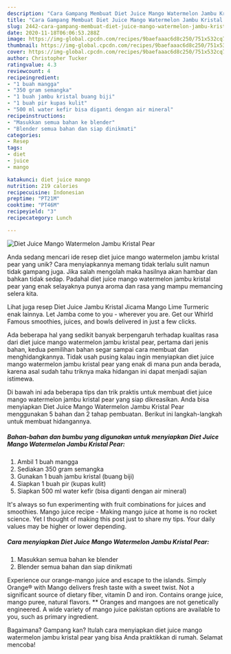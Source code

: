 ```yaml
---
description: "Cara Gampang Membuat Diet Juice Mango Watermelon Jambu Kristal Pear Anti Gagal"
title: "Cara Gampang Membuat Diet Juice Mango Watermelon Jambu Kristal Pear Anti Gagal"
slug: 2442-cara-gampang-membuat-diet-juice-mango-watermelon-jambu-kristal-pear-anti-gagal
date: 2020-11-18T06:06:53.288Z
image: https://img-global.cpcdn.com/recipes/9baefaaac6d8c250/751x532cq70/diet-juice-mango-watermelon-jambu-kristal-pear-foto-resep-utama.jpg
thumbnail: https://img-global.cpcdn.com/recipes/9baefaaac6d8c250/751x532cq70/diet-juice-mango-watermelon-jambu-kristal-pear-foto-resep-utama.jpg
cover: https://img-global.cpcdn.com/recipes/9baefaaac6d8c250/751x532cq70/diet-juice-mango-watermelon-jambu-kristal-pear-foto-resep-utama.jpg
author: Christopher Tucker
ratingvalue: 4.3
reviewcount: 4
recipeingredient:
- "1 buah mangga"
- "350 gram semangka"
- "1 buah jambu kristal buang biji"
- "1 buah pir kupas kulit"
- "500 ml water kefir bisa diganti dengan air mineral"
recipeinstructions:
- "Masukkan semua bahan ke blender"
- "Blender semua bahan dan siap dinikmati"
categories:
- Resep
tags:
- diet
- juice
- mango

katakunci: diet juice mango 
nutrition: 219 calories
recipecuisine: Indonesian
preptime: "PT21M"
cooktime: "PT46M"
recipeyield: "3"
recipecategory: Lunch

---
```



![Diet Juice Mango Watermelon Jambu Kristal Pear](https://img-global.cpcdn.com/recipes/9baefaaac6d8c250/751x532cq70/diet-juice-mango-watermelon-jambu-kristal-pear-foto-resep-utama.jpg)

Anda sedang mencari ide resep diet juice mango watermelon jambu kristal pear yang unik? Cara menyiapkannya memang tidak terlalu sulit namun tidak gampang juga. Jika salah mengolah maka hasilnya akan hambar dan bahkan tidak sedap. Padahal diet juice mango watermelon jambu kristal pear yang enak selayaknya punya aroma dan rasa yang mampu memancing selera kita.

Lihat juga resep Diet Juice Jambu Kristal Jicama Mango Lime Turmeric enak lainnya. Let Jamba come to you - wherever you are. Get our Whirld Famous smoothies, juices, and bowls delivered in just a few clicks.

Ada beberapa hal yang sedikit banyak berpengaruh terhadap kualitas rasa dari diet juice mango watermelon jambu kristal pear, pertama dari jenis bahan, kedua pemilihan bahan segar sampai cara membuat dan menghidangkannya. Tidak usah pusing kalau ingin menyiapkan diet juice mango watermelon jambu kristal pear yang enak di mana pun anda berada, karena asal sudah tahu triknya maka hidangan ini dapat menjadi sajian istimewa.


Di bawah ini ada beberapa tips dan trik praktis untuk membuat diet juice mango watermelon jambu kristal pear yang siap dikreasikan. Anda bisa menyiapkan Diet Juice Mango Watermelon Jambu Kristal Pear menggunakan 5 bahan dan 2 tahap pembuatan. Berikut ini langkah-langkah untuk membuat hidangannya.

<!--inarticleads1-->

##### Bahan-bahan dan bumbu yang digunakan untuk menyiapkan Diet Juice Mango Watermelon Jambu Kristal Pear:

1. Ambil 1 buah mangga
1. Sediakan 350 gram semangka
1. Gunakan 1 buah jambu kristal (buang biji)
1. Siapkan 1 buah pir (kupas kulit)
1. Siapkan 500 ml water kefir (bisa diganti dengan air mineral)


It&#39;s always so fun experimenting with fruit combinations for juices and smoothies. Mango juice recipe - Making mango juice at home is no rocket science. Yet I thought of making this post just to share my tips. Your daily values may be higher or lower depending. 

<!--inarticleads2-->

##### Cara menyiapkan Diet Juice Mango Watermelon Jambu Kristal Pear:

1. Masukkan semua bahan ke blender
1. Blender semua bahan dan siap dinikmati


Experience our orange-mango juice and escape to the islands. Simply Orange® with Mango delivers fresh taste with a sweet twist. Not a significant source of dietary fiber, vitamin D and iron. Contains orange juice, mango puree, natural flavors. ** Oranges and mangoes are not genetically engineered. A wide variety of mango juice pakistan options are available to you, such as primary ingredient. 

Bagaimana? Gampang kan? Itulah cara menyiapkan diet juice mango watermelon jambu kristal pear yang bisa Anda praktikkan di rumah. Selamat mencoba!
